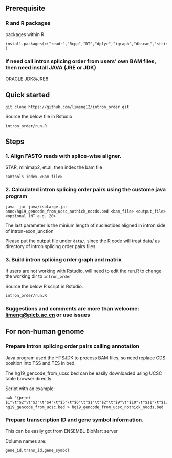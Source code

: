 
## Prerequisite

### R and R packages

packages within R
```
install.packages(c("readr","Rcpp","DT","dplyr","igraph","dbscan","stringr","gtools") )
```

### If need call intron splicing order from users' own BAM files, then need install JAVA (JRE or JDK)
ORACLE JDK8/JRE8

## Quick started
```
git clone https://github.com/limeng12/intron_order.git
```
Source the below file in Rstudio
```
intron_order/run.R
```

## Steps

### 1. Align FASTQ reads with splice-wise aligner. 
STAR, minimap2, et.al, then index the bam file
```
samtools index <Bam file>
```

### 2. Calculated intron splicing order pairs using the custome java program
```
java -jar java/isoLarge.jar  anno/hg19_gencode_from_ucsc_nothick_nocds.bed <bam_file> <output_file> <optional INT e.g. 20>
```
The last parameter is the minium length of nucleotides aligned in intron side of intron-exon junction

Please put the output file under `data/`, since the R code will treat data/ as directory of intron splicing order pairs files. 

### 3. Build intron splicing order graph and matrix
If users are not working with Rstudio, will need to edit the run.R to change the working dir to `intron_order`

Source the below R script in Rstudio.
```
intron_order/run.R
```
### Suggestions and comments are more than welcome:  limeng@picb.ac.cn or use issues



## For non-human genome

### Prepare intron splicing order pairs calling annotation

Java program used the HTSJDK to process BAM files, so need replace CDS position into TSS and TES in bed. 

The hg19_gencode_from_ucsc.bed can be easily downloaded using UCSC table browser directly

Script with an example:
```
awk '{print $1"\t"$2"\t"$3"\t"$4"\t"$5"\t"$6"\t"$1"\t"$2"\t"$9"\t"$10"\t"$11"\t"$12}' hg19_gencode_from_ucsc.bed > hg19_gencode_from_ucsc_nothick_nocds.bed
```


### Prepare transcription ID and gene symbol information.
This can be easily got from ENSEMBL BioMart server

Column names are:
```
gene_id,trans_id,gene_symbol
```
